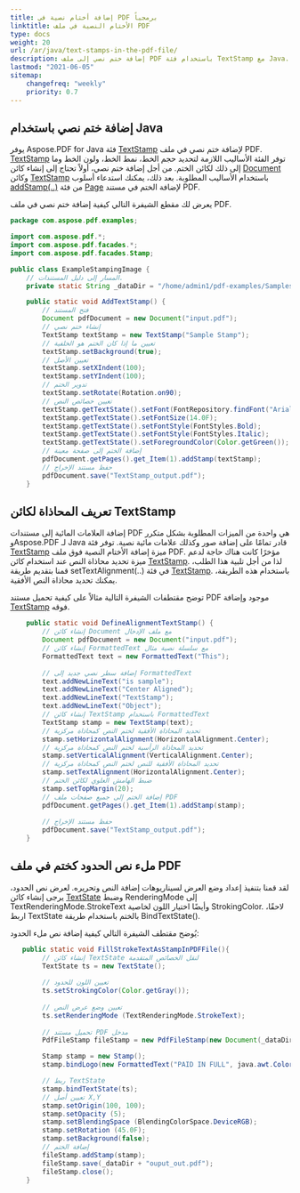 ```yaml
---
title: إضافة أختام نصية في PDF برمجياً
linktitle: الأختام النصية في ملف PDF
type: docs
weight: 20
url: /ar/java/text-stamps-in-the-pdf-file/
description: إضافة ختم نصي إلى ملف PDF باستخدام فئة TextStamp مع Java.
lastmod: "2021-06-05"
sitemap:
    changefreq: "weekly"
    priority: 0.7
---
```


## إضافة ختم نصي باستخدام Java

يوفر Aspose.PDF for Java فئة [TextStamp](https://reference.aspose.com/pdf/java/com.aspose.pdf/TextStamp) لإضافة ختم نصي في ملف PDF.
 [TextStamp](https://reference.aspose.com/pdf/java/com.aspose.pdf/TextStamp) توفر الفئة الأساليب اللازمة لتحديد حجم الخط، نمط الخط، ولون الخط وما إلى ذلك لكائن الختم. من أجل إضافة ختم نصي، أولاً تحتاج إلى إنشاء كائن [Document](https://reference.aspose.com/pdf/java/com.aspose.pdf/Document) وكائن [TextStamp](https://reference.aspose.com/pdf/java/com.aspose.pdf/TextStamp) باستخدام الأساليب المطلوبة. بعد ذلك، يمكنك استدعاء أسلوب [addStamp(..)](https://reference.aspose.com/pdf/java/com.aspose.pdf/Page#addStamp-com.aspose.pdf.Stamp-) من فئة [Page](https://reference.aspose.com/pdf/java/com.aspose.pdf/Page) لإضافة الختم في مستند PDF.

يعرض لك مقطع الشيفرة التالي كيفية إضافة ختم نصي في ملف PDF.

```java
package com.aspose.pdf.examples;

import com.aspose.pdf.*;
import com.aspose.pdf.facades.*;
import com.aspose.pdf.facades.Stamp;

public class ExampleStampingImage {
    // المسار إلى دليل المستندات.
    private static String _dataDir = "/home/admin1/pdf-examples/Samples/";

    public static void AddTextStamp() {
        // فتح المستند
        Document pdfDocument = new Document("input.pdf");
        // إنشاء ختم نصي
        TextStamp textStamp = new TextStamp("Sample Stamp");
        // تعيين ما إذا كان الختم هو الخلفية
        textStamp.setBackground(true);
        // تعيين الأصل
        textStamp.setXIndent(100);
        textStamp.setYIndent(100);
        // تدوير الختم
        textStamp.setRotate(Rotation.on90);
        // تعيين خصائص النص
        textStamp.getTextState().setFont(FontRepository.findFont("Arial"));
        textStamp.getTextState().setFontSize(14.0F);
        textStamp.getTextState().setFontStyle(FontStyles.Bold);
        textStamp.getTextState().setFontStyle(FontStyles.Italic);
        textStamp.getTextState().setForegroundColor(Color.getGreen());
        // إضافة الختم إلى صفحة معينة
        pdfDocument.getPages().get_Item(1).addStamp(textStamp);
        // حفظ مستند الإخراج
        pdfDocument.save("TextStamp_output.pdf");
    }
```

## تعريف المحاذاة لكائن TextStamp

إضافة العلامات المائية إلى مستندات PDF هي واحدة من الميزات المطلوبة بشكل متكرر وAspose.PDF لـ Java قادر تمامًا على إضافة صور وكذلك علامات مائية نصية. توفر فئة [TextStamp](https://reference.aspose.com/pdf/java/com.aspose.pdf/TextStamp) ميزة إضافة الأختام النصية فوق ملف PDF. مؤخرًا كانت هناك حاجة لدعم ميزة تحديد محاذاة النص عند استخدام كائن [TextStamp](https://reference.aspose.com/pdf/java/com.aspose.pdf/TextStamp). لذا من أجل تلبية هذا الطلب، قمنا بتقديم طريقة setTextAlignment(..) في فئة [TextStamp](https://reference.aspose.com/pdf/java/com.aspose.pdf/TextStamp). باستخدام هذه الطريقة، يمكنك تحديد محاذاة النص الأفقية.

توضح مقتطفات الشيفرة التالية مثالاً على كيفية تحميل مستند PDF موجود وإضافة [TextStamp](https://reference.aspose.com/pdf/java/com.aspose.pdf/TextStamp) فوقه.

```java
    public static void DefineAlignmentTextStamp() {
        // إنشاء كائن Document مع ملف الإدخال
        Document pdfDocument = new Document("input.pdf");
        // إنشاء كائن FormattedText مع سلسلة نصية مثال
        FormattedText text = new FormattedText("This");
        
        // إضافة سطر نصي جديد إلى FormattedText
        text.addNewLineText("is sample");
        text.addNewLineText("Center Aligned");
        text.addNewLineText("TextStamp");
        text.addNewLineText("Object");
        // إنشاء كائن TextStamp باستخدام FormattedText
        TextStamp stamp = new TextStamp(text);
        // تحديد المحاذاة الأفقية لختم النص كمحاذاة مركزية
        stamp.setHorizontalAlignment(HorizontalAlignment.Center);
        // تحديد المحاذاة الرأسية لختم النص كمحاذاة مركزية
        stamp.setVerticalAlignment(VerticalAlignment.Center);
        // تحديد المحاذاة الأفقية للنص لختم النص كمحاذاة مركزية
        stamp.setTextAlignment(HorizontalAlignment.Center);
        // ضبط الهامش العلوي لكائن الختم
        stamp.setTopMargin(20);
        // إضافة الختم إلى جميع صفحات ملف PDF
        pdfDocument.getPages().get_Item(1).addStamp(stamp);
        
        // حفظ مستند الإخراج
        pdfDocument.save("TextStamp_output.pdf");
    }
```


## ملء نص الحدود كختم في ملف PDF

لقد قمنا بتنفيذ إعداد وضع العرض لسيناريوهات إضافة النص وتحريره. لعرض نص الحدود، يرجى إنشاء كائن [TextState](https://reference.aspose.com/pdf/java/com.aspose.pdf/TextState) وضبط RenderingMode إلى TextRenderingMode.StrokeText وأيضًا اختيار اللون لخاصية StrokingColor. لاحقًا، اربط TextState بالختم باستخدام طريقة BindTextState().

يُوضح مقتطف الشيفرة التالي كيفية إضافة نص ملء الحدود:

```java
   public static void FillStrokeTextAsStampInPDFFile(){
        // إنشاء كائن TextState لنقل الخصائص المتقدمة
        TextState ts = new TextState();
        
        // تعيين اللون للحدود
        ts.setStrokingColor(Color.getGray());
        
        // تعيين وضع عرض النص
        ts.setRenderingMode (TextRenderingMode.StrokeText);
        
        // تحميل مستند PDF مدخل
        PdfFileStamp fileStamp = new PdfFileStamp(new Document(_dataDir + "input.pdf"));

        Stamp stamp = new Stamp();
        stamp.bindLogo(new FormattedText("PAID IN FULL", java.awt.Color.GRAY, "Arial", EncodingType.Winansi, true, 78));

        // ربط TextState
        stamp.bindTextState(ts);
        // تعيين أصل X,Y
        stamp.setOrigin(100, 100);
        stamp.setOpacity (5);
        stamp.setBlendingSpace (BlendingColorSpace.DeviceRGB);
        stamp.setRotation (45.0F);
        stamp.setBackground(false);
        // إضافة الختم
        fileStamp.addStamp(stamp);
        fileStamp.save(_dataDir + "ouput_out.pdf");
        fileStamp.close();
    }
```